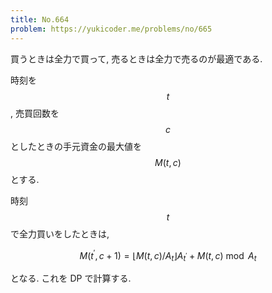 ```yaml
---
title: No.664
problem: https://yukicoder.me/problems/no/665
---
```

買うときは全力で買って, 売るときは全力で売るのが最適である.

時刻を $$ t $$, 売買回数を $$ c $$ としたときの手元資金の最大値を $$ M(t, c) $$ とする.

時刻 $$ t $$ で全力買いをしたときは,

$$
M(t^{\prime}, c+1) = \lfloor M(t, c)/A_t \rfloor A_{t^{\prime}} + M(t, c) \bmod A_t
$$

となる. これを DP で計算する.
